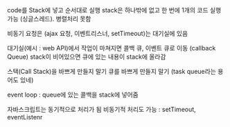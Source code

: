 
code를 Stack에 넣고 순서대로 실행
stack은 하나밖에 없고 한 번에 1개의 코드 실행 가능 (싱글스레드). 병렬처리 못함

비동기 요청은 (ajax 요청, 이벤트리스너, setTimeout)는 대기실에 있음

대기실(예시 : web API)에서 작업이 마쳐지면 콜백 큐, 이벤트 큐로 이동 (callback Queue)
stack이 비어있으면 큐에 있는 내용이 stack에 올라감

스택(Call Stack)을 바쁘게 만들지 말기
큐를 바쁘게 만들지 말기
(task queue라는 용어도 있네)

event loop : queue에 있는 콜백을 stack에 넣어줌

자바스크립트는 동기적으로 처리가 됨
비동기적 처리도 가능 : setTimeout, eventListenr 

